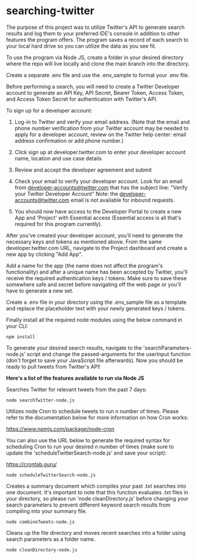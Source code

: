 # searching-twitter
The purpose of this project was to utilize Twitter's API to generate search results and log them to your preferred IDE's console in addition to other features the program offers. The program saves a record of each search to your local hard drive so you can utilize the data as you see fit.

To use the program via Node JS, create a folder in your desired directory where the repo will live locally and clone the main branch into the directory.

Create a separate .env file and use the .env_sample to format your .env file.

Before performing a search, you will need to create a Twitter Developer account to generate an API Key, API Secret, Bearer Token, Access Token, and Access Token Secret for authentication with Twitter's API.

To sign up for a developer account:

1) Log-in to Twitter and verify your email address. (Note that the email and phone number verification from your Twitter account may be needed to apply for a developer account, review on the Twitter help center: email address confirmation or add phone number.)

2) Click sign up at developer.twitter.com to enter your developer account name, location and use case details

3) Review and accept the developer agreement and submit

4) Check your email to verify your developer account. Look for an email from developer-accounts@twitter.com that has the subject line: "Verify your Twitter Developer Account" Note: the developer-accounts@twitter.com email is not available for inbound requests.

5) You should now have access to the Developer Portal to create a new App and 'Project' with Essential access (Essential access is all that's required for this program currently).

After you've created your developer account, you'll need to generate the necessary keys and tokens as mentioned above. From the same developer.twitter.com URL, navigate to the Project dashboard and create a new app by clicking "Add App". 

Add a name for the app (the name does not affect the program's functionality) and after a unique name has been accepted by Twitter, you'll receive the required authentication keys / tokens. Make sure to save these somewhere safe and secret before navigating off the web page or you'll have to generate a new set. 

Create a .env file in your directory using the .env_sample file as a template and replace the placeholder text with your newly generated keys / tokens.

Finally install all the required node modules using the below command in your CLI: 
```
npm install
```

To generate your desired search results, navigate to the 'searchParameters-node.js' script and change the passed-arguments for the userInput function (don't forget to save your JavaScript file afterwards). Now you should be ready to pull tweets from Twitter's API!

**Here's a list of the features available to run via Node JS**

Searches Twitter for relevant tweets from the past 7 days:
```
node searchTwitter-node.js
```

Utilizes node Cron to schedule tweets to run _n_ number of times. Please refer to the documentation below for more information on how Cron works:

https://www.npmjs.com/package/node-cron

You can also use the URL below to generate the required syntax for scheduling Cron to run your desired _n_ number of times (make sure to update the 'scheduleTwitterSearch-node.js' and save your script): 

https://crontab.guru/

```
node scheduleTwitterSearch-node.js
```

Creates a summary document which compiles your past .txt searches into one document. It's important to note that this function evaluates .txt files in your directory, so please run 'node cleanDirectory.js' before changing your search parameters to prevent different keyword search results from compiling into your summary file.
```
node combineTweets-node.js
```

Cleans up the file directory and moves recent searches into a folder using search parameters as a folder name.
```
node cleanDirectory-node.js
```
